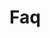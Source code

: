 <!-- Space: ActionDockerTemplate -->
<!-- Parent: Project -->
<!-- Title: Faq -->

<!-- Label: Faq -->
<!-- Include: docs/disclaimer.md -->
<!-- Include: ac:toc -->

# Faq
